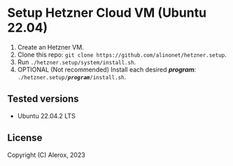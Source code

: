 # Setup Hetzner Cloud VM (Ubuntu 22.04)
1. Create an Hetzner VM.
2. Clone this repo: ``git clone https://github.com/alinonet/hetzner.setup``.
3. Run ``./hetzner.setup/system/install.sh``.
4. OPTIONAL (Not recommended) Install each desired ***program***: ``./hetzner.setup/``***``program``***``/install.sh``.
## Tested versions
- Ubuntu 22.04.2 LTS
## License
Copyright (C) Alerox, 2023
